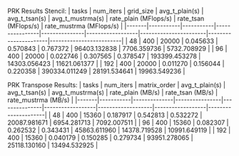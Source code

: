 PRK Results Stencil:
| tasks | num_iters | grid_size | avg_t_plain(s) | avg_t_tsan(s) | avg_t_mustrma(s) | rate_plain (MFlops/s) | rate_tsan (MFlops/s) | rate_mustrma (MFlops/s) |
|-------|-----------|-----------|----------------|---------------|------------------|-----------------------|----------------------|-------------------------|
|    48 |       400 |     20000 |       0.045633 |      0.570843 |         0.767372 |          96403.132838 |          7706.359736 |             5732.708929 |
|    96 |       400 |     20000 |       0.022746 |      0.307565 |         0.378547 |         193399.453278 |         14303.056423 |            11621.061377 |
|   192 |       400 |     20000 |       0.011270 |      0.156044 |         0.220358 |         390334.011249 |         28191.534641 |            19963.549236 |

PRK Transpose Results:
| tasks | num_iters | matrix_order | avg_t_plain(s) | avg_t_tsan(s) | avg_t_mustrma(s) | rate_plain (MB/s) | rate_tsan (MB/s) | rate_mustrma (MB/s) |
|-------|-----------|--------------|----------------|---------------|------------------|-------------------|------------------|---------------------|
|    48 |       400 |        15360 |       0.187917 |      0.542813 |         0.532272 |      20087.981671 |      6954.281713 |         7092.007511 |
|    96 |       400 |        15360 |       0.082307 |      0.262532 |         0.343431 |      45863.611960 |     14378.719528 |        10991.649119 |
|   192 |       400 |        15360 |       0.040179 |      0.150285 |         0.279734 |      93951.278065 |     25118.130160 |        13494.532925 |